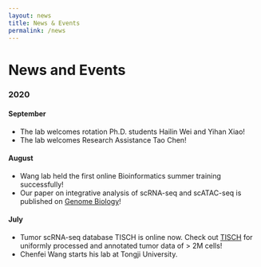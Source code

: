 ```yaml
---
layout: news
title: News & Events
permalink: /news
---
```


# News and Events

### 2020

#### September
- The lab welcomes rotation Ph.D. students Hailin Wei and Yihan Xiao!
- The lab welcomes Research Assistance Tao Chen!

#### August
- Wang lab held the first online Bioinformatics summer training successfully!
- Our paper on integrative analysis of scRNA-seq and scATAC-seq is published on [Genome Biology](https://genomebiology.biomedcentral.com/articles/10.1186/s13059-020-02116-x)!

#### July
- Tumor scRNA-seq database TISCH is online now. Check out [TISCH](http://tisch.comp-genomics.org/) for uniformly processed and annotated tumor data of > 2M cells! 
- Chenfei Wang starts his lab at Tongji University.
